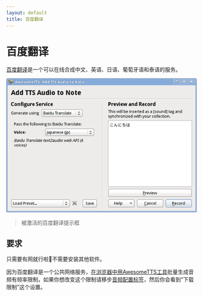 ```yaml
---
layout: default
title: 百度翻译
---
```


# 百度翻译
<!-- [Baidu Translate](http://translate.baidu.com) is an online text-to-speech service offering high-quality playback in Chinese, English, Japanese, Portuguese, and Thai. -->

[百度翻译](http://translate.baidu.com)是一个可以在线合成中文、英语、日语、葡萄牙语和泰语的服务。

<img src="/assets/images/services.baidu.png">

 <!-- &ldquo;Add TTS Audio to Note&rdquo; dialog with the Baidu Translate service activated -->

 > 被激活的百度翻译提示框

<!-- ## Requirements -->

## 要求

<!-- An Internet connection is required to use Baidu Translate from AwesomeTTS, but no special software needs to be installed and it can be used from any operating system. -->
只需要有网就行啦:clap:不需要安装其他软件。

<!-- Because Baidu Translate is a public Internet service, mass generation of MP3s using the [tool in the Card Browser](/usage/browser.html) is rate-limited. If you would like to tweak this behavior for your installation of AwesomeTTS, go to the [MP3s configuration tab](/config/mp3s.html) and look for the &ldquo;Download Throttling&rdquo; settings. -->

因为百度翻译是一个公共网络服务，[在浏览器中用AwesomeTTS工具](/usage/browser.html)批量生成音频有频率限制，如果你想改变这个限制请移步[音频配置标签](/config/mp3s.html)，然后你会看到“下载限制”这个设置。